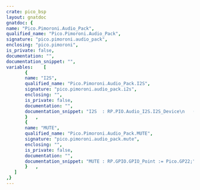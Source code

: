 ```yaml
---
crate: pico_bsp
layout: gnatdoc
gnatdoc: {
name: "Pico.Pimoroni.Audio_Pack",
qualified_name: "Pico.Pimoroni.Audio_Pack",
signature: "pico.pimoroni.audio_pack",
enclosing: "pico.pimoroni",
is_private: false,
documentation: "",
documentation_snippet: "",
variables:    [
       {
       name: "I2S",
       qualified_name: "Pico.Pimoroni.Audio_Pack.I2S",
       signature: "pico.pimoroni.audio_pack.i2s",
       enclosing: "",
       is_private: false,
       documentation: "",
       documentation_snippet: "I2S  : RP.PIO.Audio_I2S.I2S_Device\n   (Data        => Pico.GP9'Access,\n    BCLK        => Pico.GP10'Access,\n    LRCLK       => Pico.GP11'Access,\n    PIO         => RP.Device.PIO_0'Access,\n    SM          => 0,\n    Channels    => 2,\n    DMA_Channel => 0,\n    Buffer_Size => 32);",
       }   ,
       {
       name: "MUTE",
       qualified_name: "Pico.Pimoroni.Audio_Pack.MUTE",
       signature: "pico.pimoroni.audio_pack.mute",
       enclosing: "",
       is_private: false,
       documentation: "",
       documentation_snippet: "MUTE : RP.GPIO.GPIO_Point := Pico.GP22;",
       }   ,
   ]
,}
---
```

